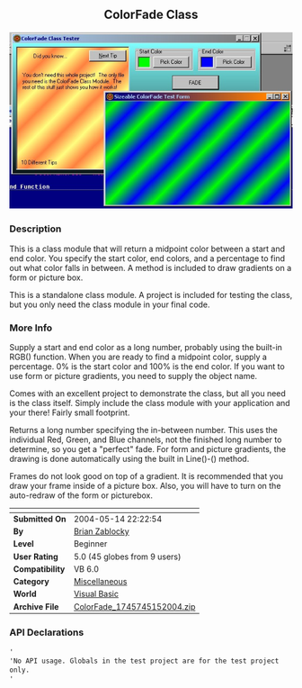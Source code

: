 ﻿<div align="center">

## ColorFade Class

<img src="PIC20045131810128160.jpg">
</div>

### Description

This is a class module that will return a midpoint color between a start and end color. You specify the start color, end colors, and a percentage to find out what color falls in between. A method is included to draw gradients on a form or picture box.

This is a standalone class module. A project is included for testing the class, but you only need the class module in your final code.
 
### More Info
 
Supply a start and end color as a long number, probably using the built-in RGB() function. When you are ready to find a midpoint color, supply a percentage. 0% is the start color and 100% is the end color. If you want to use form or picture gradients, you need to supply the object name.

Comes with an excellent project to demonstrate the class, but all you need is the class itself. Simply include the class module with your application and your there! Fairly small footprint.

Returns a long number specifying the in-between number. This uses the individual Red, Green, and Blue channels, not the finished long number to determine, so you get a "perfect" fade. For form and picture gradients, the drawing is done automatically using the built in Line()-() method.

Frames do not look good on top of a gradient. It is recommended that you draw your frame inside of a picture box. Also, you will have to turn on the auto-redraw of the form or picturebox.


<span>             |<span>
---                |---
**Submitted On**   |2004-05-14 22:22:54
**By**             |[Brian Zablocky](https://github.com/Planet-Source-Code/PSCIndex/blob/master/ByAuthor/brian-zablocky.md)
**Level**          |Beginner
**User Rating**    |5.0 (45 globes from 9 users)
**Compatibility**  |VB 6\.0
**Category**       |[Miscellaneous](https://github.com/Planet-Source-Code/PSCIndex/blob/master/ByCategory/miscellaneous__1-1.md)
**World**          |[Visual Basic](https://github.com/Planet-Source-Code/PSCIndex/blob/master/ByWorld/visual-basic.md)
**Archive File**   |[ColorFade\_1745745152004\.zip](https://github.com/Planet-Source-Code/brian-zablocky-colorfade-class__1-53757/archive/master.zip)

### API Declarations

```
'
'No API usage. Globals in the test project are for the test project only.
'
```





